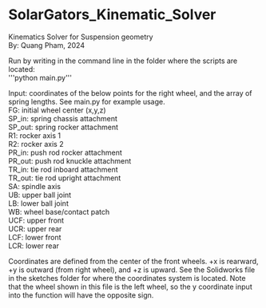 # SolarGators_Kinematic_Solver
Kinematics Solver for Suspension geometry  
By: Quang Pham, 2024

Run by writing in the command line in the folder where the scripts are located:  
'''python main.py'''  

Input: coordinates of the below points for the right wheel, and the array of spring lengths. See main.py for example usage.   
    FG: initial wheel center (x,y,z)   
    SP_in: spring chassis attachment  
    SP_out: spring rocker attachment  
    R1: rocker axis 1  
    R2: rocker axis 2  
    PR_in: push rod rocker attachment  
    PR_out: push rod knuckle attachment  
    TR_in: tie rod inboard attachment  
    TR_out: tie rod upright attachment  
    SA: spindle axis  
    UB: upper ball joint  
    LB: lower ball joint  
    WB: wheel base/contact patch  
    UCF: upper front  
    UCR: upper rear  
    LCF: lower front  
    LCR: lower rear  

Coordinates are defined from the center of the front wheels. +x is rearward, +y is outward (from right wheel), and +z is upward. See the Solidworks file in the sketches folder for where the coordinates system is located. Note that the wheel shown in this file is the left wheel, so the y coordinate input into the function will have the opposite sign.
